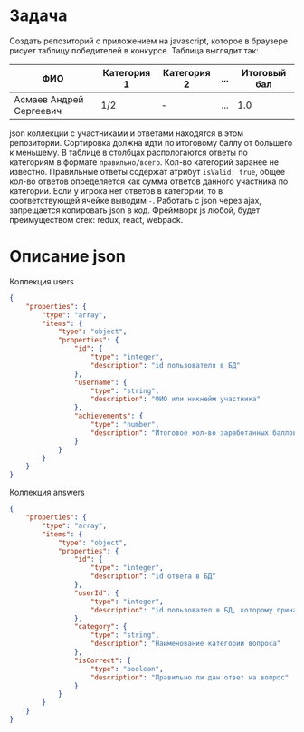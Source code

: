 # Задача
Создать репозиторий с приложением на javascript, которое в браузере рисует таблицу победителей в конкурсе.
Таблица выглядит так:

| ФИО | Категория 1 | Категория 2 | ... | Итоговый бал |
| --- | --- | --- | --- | --- | 
| Асмаев Андрей Сергеевич | 1/2 | - | ... | 1.0 |

json коллекции с участниками и ответами находятся в этом репозитории. 
Сортировка должна идти по итоговому баллу от большего к меньшему.
В таблице в столбцах распологаются ответы по категориям в формате `правильно/всего`. Кол-во категорий заранее не известно. Правильные ответы содержат атрибут `isValid: true`, общее кол-во ответов определяется как сумма ответов данного участника по категории. Если у игрока нет ответов в категории, то в соответствующей ячейке выводим `-`.
Работать с json через ajax, запрещается копировать json в код.
Фреймворк js любой, будет преимуществом стек: redux, react, webpack.

# Описание json
Коллекция users

```json
{
    "properties": {
        "type": "array",
        "items": {
            "type": "object",
            "properties": {
                "id": {
                    "type": "integer",
                    "description": "id пользователя в БД"
                },
                "username": {
                    "type": "string",
                    "description": "ФИО или никнейм участника"
                },
                "achievements": {
                    "type": "number",
                    "description": "Итоговое кол-во заработанных баллов"
                }
            }
        }
    }
}
```

Коллекция answers

```json
{
    "properties": {
        "type": "array",
        "items": {
            "type": "object",
            "properties": {
                "id": {
                    "type": "integer",
                    "description": "id ответа в БД"
                },
                "userId": {
                    "type": "integer",
                    "description": "id пользовател в БД, которому принадлежит ответ"
                },
                "category": {
                    "type": "string",
                    "description": "Наименование категории вопроса"
                },
                "isCorrect": {
                    "type": "boolean",
                    "description": "Правильно ли дан ответ на вопрос"
                }
            }
        }
    }
}
```
